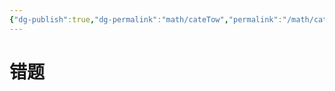 ```yaml
---
{"dg-publish":true,"dg-permalink":"math/cateTow","permalink":"/math/cateTow/","tags":["数学","高数","基础30讲","数列"],"created":"2023-09-15T16:20:49.018+08:00","updated":"2023-09-16T10:58:58.869+08:00"}
---
```


# 错题
